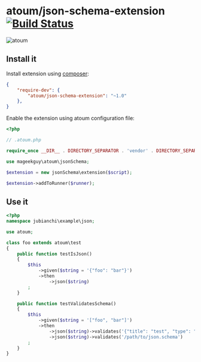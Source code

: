 # atoum/json-schema-extension [![Build Status](https://travis-ci.org/atoum/json-schema-extension.svg?branch=master)](https://travis-ci.org/atoum/json-schema-extension)

![atoum](http://downloads.atoum.org/images/logo.png)

## Install it

Install extension using [composer](https://getcomposer.org):

```json
{
    "require-dev": {
        "atoum/json-schema-extension": "~1.0"
    },
}

```

Enable the extension using atoum configuration file:

```php
<?php

// .atoum.php

require_once __DIR__ . DIRECTORY_SEPARATOR . 'vendor' . DIRECTORY_SEPARATOR . 'autoload.php';

use mageekguy\atoum\jsonSchema;

$extension = new jsonSchema\extension($script);

$extension->addToRunner($runner);
```

## Use it

```php
<?php
namespace jubianchi\example\json;

use atoum;

class foo extends atoum\test
{
    public function testIsJson()
    {
        $this
            ->given($string = '{"foo": "bar"}')
            ->then
                ->json($string)
        ;
    }

    public function testValidatesSchema()
    {
        $this
            ->given($string = '["foo", "bar"]')
            ->then
                ->json($string)->validates('{"title": "test", "type": "array"}')
                ->json($string)->validates('/path/to/json.schema')
        ;
    }
}
```
